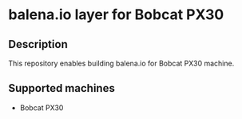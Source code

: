 # balena.io layer for Bobcat PX30

## Description
This repository enables building balena.io for Bobcat PX30 machine.

## Supported machines
* Bobcat PX30
